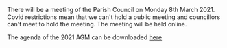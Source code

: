 <!--
.. title: Parish Council AGM Monday 10th May 2021 - Agenda.
.. slug: 2021-05-04-agenda
.. date: 2021-05-04 02:49:30 UTC
.. tags: parishcouncil
.. category:
.. link:
.. description:
.. type: text
-->
There will be a meeting of the Parish Council on Monday 8th March 2021. Covid restrictions mean that we can't hold a public meeting and councillors can't meet to hold the meeting. The meeting will be held online.

The agenda of the 2021 AGM can be downloaded [here](https://drive.google.com/file/d/1OS7jiu6UNR4AMpRlUUQJpPxxdRf8ytpx/view?usp=sharing)
